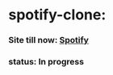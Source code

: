 # spotify-clone: 

### Site till now: [Spotify](https://avin-madhu.github.io/spotify-clone.github.io/)

### status:      In progress
